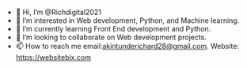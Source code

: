 - 👋 Hi, I’m @Richdigital2021
- 👀 I’m interested in Web development, Python, and Machine learning.
- 🌱 I’m currently learning Front End development and Python.
- 💞️ I’m looking to collaborate on Web development projects.
- 📫 How to reach me email:akintunderichard28@gmail.com. Website: https://websitebix.com

<!---
Richdigital2021/Richdigital2021 is a ✨ special ✨ repository because its `README.md` (this file) appears on your GitHub profile.
You can click the Preview link to take a look at your changes.
--->
